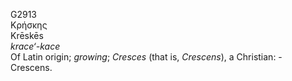 <body>
  <p>G2913<br>  Κρήσκης  <br> Krēskēs  <br><i>krace‘-kace </i><br>Of Latin origin; <i>growing</i>; <i>Cresces </i> (that is, <i>Crescens</i>), a Christian: - Crescens.<br></p>
 </body>